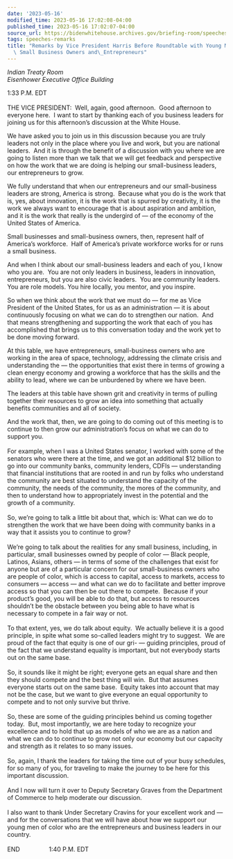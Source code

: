 ```yaml
---
date: '2023-05-16'
modified_time: 2023-05-16 17:02:08-04:00
published_time: 2023-05-16 17:02:07-04:00
source_url: https://bidenwhitehouse.archives.gov/briefing-room/speeches-remarks/2023/05/16/remarks-by-vice-president-harris-before-roundtable-with-young-men-of-color-small-business-owners-and-entrepreneurs/
tags: speeches-remarks
title: "Remarks by Vice President Harris Before Roundtable with Young Men of Color\
  \ Small Business Owners and\_Entrepreneurs"
---
```

 
*Indian Treaty Room  
*Eisenhower Executive Office Building**

1:33 P.M. EDT  
   
THE VICE PRESIDENT:  Well, again, good afternoon.  Good afternoon to
everyone here.  I want to start by thanking each of you business leaders
for joining us for this afternoon’s discussion at the White House.  
  
We have asked you to join us in this discussion because you are truly
leaders not only in the place where you live and work, but you are
national leaders.  And it is through the benefit of a discussion with
you where we are going to listen more than we talk that we will get
feedback and perspective on how the work that we are doing is helping
our small-business leaders, our entrepreneurs to grow.  
  
We fully understand that when our entrepreneurs and our small-business
leaders are strong, America is strong.  Because what you do is the work
that is, yes, about innovation, it is the work that is spurred by
creativity, it is the work we always want to encourage that is about
aspiration and ambition, and it is the work that really is the undergird
of — of the economy of the United States of America.  
  
Small businesses and small-business owners, then, represent half of
America’s workforce.  Half of America’s private workforce works for or
runs a small business.  
  
And when I think about our small-business leaders and each of you, I
know who you are.  You are not only leaders in business, leaders in
innovation, entrepreneurs, but you are also civic leaders.  You are
community leaders.  You are role models. You hire locally, you mentor,
and you inspire.  
  
So when we think about the work that we must do — for me as Vice
President of the United States, for us as an administration — it is
about continuously focusing on what we can do to strengthen our nation. 
And that means strengthening and supporting the work that each of you
has accomplished that brings us to this conversation today and the work
yet to be done moving forward.  
  
At this table, we have entrepreneurs, small-business owners who are
working in the area of space, technology, addressing the climate crisis
and understanding the — the opportunities that exist there in terms of
growing a clean energy economy and growing a workforce that has the
skills and the ability to lead, where we can be unburdened by where we
have been.  
  
The leaders at this table have shown grit and creativity in terms of
pulling together their resources to grow an idea into something that
actually benefits communities and all of society.  
  
And the work that, then, we are going to do coming out of this meeting
is to continue to then grow our administration’s focus on what we can do
to support you.  
   
For example, when I was a United States senator, I worked with some of
the senators who were there at the time, and we got an additional $12
billion to go into our community banks, community lenders, CDFIs —
understanding that financial institutions that are rooted in and run by
folks who understand the community are best situated to understand the
capacity of the community, the needs of the community, the mores of the
community, and then to understand how to appropriately invest in the
potential and the growth of a community.  
   
So, we’re going to talk a little bit about that, which is: What can we
do to strengthen the work that we have been doing with community banks
in a way that it assists you to continue to grow?   
   
We’re going to talk about the realities for any small business,
including, in particular, small businesses owned by people of color —
Black people, Latinos, Asians, others — in terms of some of the
challenges that exist for anyone but are of a particular concern for our
small-business owners who are people of color, which is access to
capital, access to markets, access to consumers — access — and what can
we do to facilitate and better improve access so that you can then be
out there to compete.  Because if your product’s good, you will be able
to do that, but access to resources shouldn’t be the obstacle between
you being able to have what is necessary to compete in a fair way or
not.  
   
To that extent, yes, we do talk about equity.  We actually believe it is
a good principle, in spite what some so-called leaders might try to
suggest.  We are proud of the fact that equity is one of our gri- —
guiding principles, proud of the fact that we understand equality is
important, but not everybody starts out on the same base.   
   
So, it sounds like it might be right; everyone gets an equal share and
then they should compete and the best thing will win.  But that assumes
everyone starts out on the same base.  Equity takes into account that
may not be the case, but we want to give everyone an equal opportunity
to compete and to not only survive but thrive.  
   
So, these are some of the guiding principles behind us coming together
today.  But, most importantly, we are here today to recognize your
excellence and to hold that up as models of who we are as a nation and
what we can do to continue to grow not only our economy but our capacity
and strength as it relates to so many issues.  
   
So, again, I thank the leaders for taking the time out of your busy
schedules, for so many of you, for traveling to make the journey to be
here for this important discussion.   
   
And I now will turn it over to Deputy Secretary Graves from the
Department of Commerce to help moderate our discussion.   
   
I also want to thank Under Secretary Cravins for your excellent work and
— and for the conversations that we will have about how we support our
young men of color who are the entrepreneurs and business leaders in our
country.  
   
END                 1:40 P.M. EDT  
  
